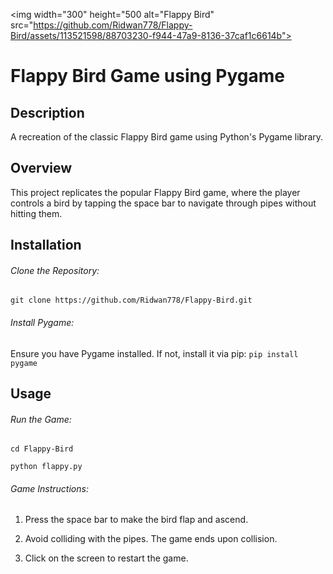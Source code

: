 
<img width="300" height="500 alt="Flappy Bird" src="https://github.com/Ridwan778/Flappy-Bird/assets/113521598/88703230-f944-47a9-8136-37caf1c6614b">

# Flappy Bird Game using Pygame

## Description

A recreation of the classic Flappy Bird game using Python's Pygame library.

## Overview

This project replicates the popular Flappy Bird game, where the player controls a bird by tapping the space bar to navigate through pipes without hitting them.

## Installation
###### Clone the Repository:
```git clone https://github.com/Ridwan778/Flappy-Bird.git ```

###### Install Pygame:
Ensure you have Pygame installed. If not, install it via pip:
``` pip install pygame ```

## Usage
###### Run the Game:
``` cd Flappy-Bird ``` 

``` python flappy.py ```

###### Game Instructions:
1. Press the space bar to make the bird flap and ascend.

2. Avoid colliding with the pipes. The game ends upon collision.

3. Click on the screen to restart the game.
